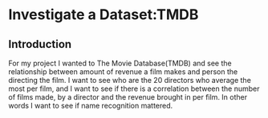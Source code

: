 # Investigate a Dataset:TMDB
## Introduction
For my project I wanted to The Movie Database(TMDB) and see the relationship between amount of revenue a film makes and person the directing the film. I want to see who are the 20 directors who average the most per film, and I want to see if there is a correlation between the number of films made, by a director and the revenue brought in per film. In other words I want to see if name recognition mattered.
